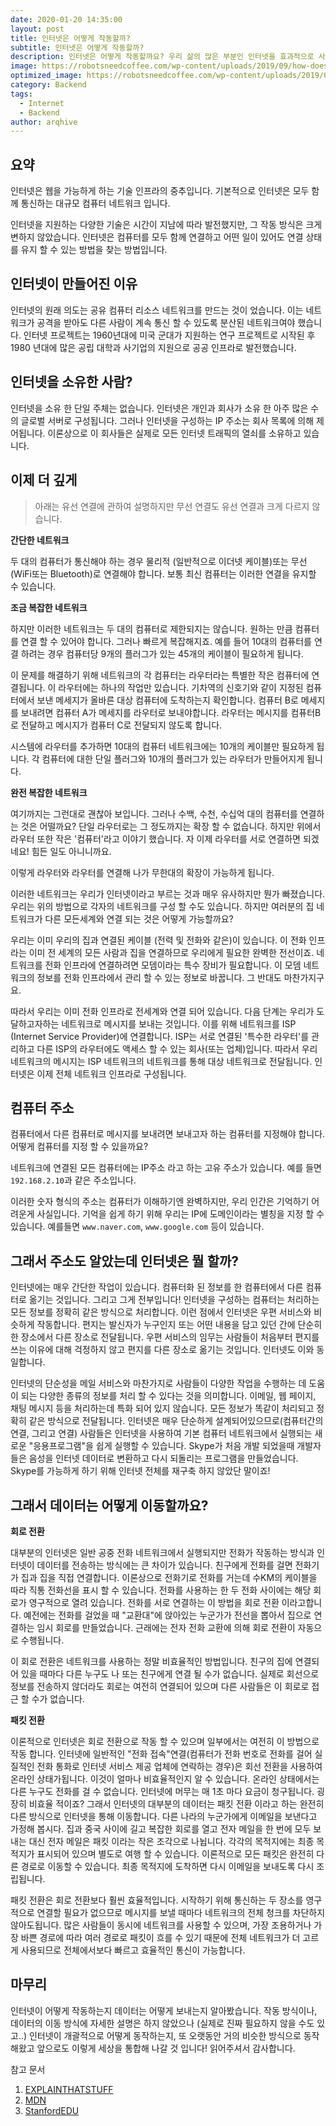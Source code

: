 ```yaml
---
date: 2020-01-20 14:35:00
layout: post
title: 인터넷은 어떻게 작동할까?
subtitle: 인터넷은 어떻게 작동할까?
description: 인터넷은 어떻게 작동할까요? 우리 삶의 많은 부분인 인터넷을 효과적으로 사용하게 위해 충분히 이해해 봅시다.
image: https://robotsneedcoffee.com/wp-content/uploads/2019/09/how-does-the-internet-work.jpg
optimized_image: https://robotsneedcoffee.com/wp-content/uploads/2019/09/how-does-the-internet-work.jpg
category: Backend
tags:
  - Internet
  - Backend
author: arqhive
---
```


## 요약

인터넷은 웹을 가능하게 하는 기술 인프라의 중추입니다. 기본적으로 인터넷은 모두 함께 통신하는 대규모 컴퓨터 네트워크 입니다.

인터넷을 지원하는 다양한 기술은 시간이 지남에 따라 발전했지만, 그 작동 방식은 크게 변하지 않았습니다. 인터넷은 컴퓨터를 모두 함께 연결하고 어떤 일이 있어도 연결 상태를 유지 할 수 있는 방법을 찾는 방법입니다.

## 인터넷이 만들어진 이유

인터넷의 원래 의도는 공유 컴퓨터 리소스 네트워크를 만드는 것이 었습니다. 이는 네트워크가 공격을 받아도 다른 사람이 계속 통신 할 수 있도록 분산된 네트워크여야 했습니다. 인터넷 프로젝트는 1960년대에 미국 군대가 지원하는 연구 프로젝트로 시작된 후 1980 년대에 많은 공립 대학과 사기업의 지원으로 공공 인프라로 발전했습니다. 

## 인터넷을 소유한 사람?

인터넷을 소유 한 단일 주체는 없습니다. 인터넷은 개인과 회사가 소유 한 아주 많은 수의 글로벌 서버로 구성됩니다. 그러나 인터넷을 구성하는 IP 주소는 회사 목록에 의해 제어됩니다. 이론상으로 이 회사들은 실제로 모든 인터넷 트래픽의 열쇠를 소유하고 있습니다.

## 이제 더 깊게 

> 아래는 유선 연결에 관하여 설명하지만 무선 연결도 유선 연결과 크게 다르지 않습니다.

**간단한 네트워크**

두 대의 컴퓨터가 통신해야 하는 경우 물리적 (일반적으로 이더넷 케이블)또는 무선(WiFi또는 Bluetooth)로 연결해야 합니다. 보통 최신 컴퓨터는 이러한 연결을 유지할 수 있습니다.

**조금 복잡한 네트워크**

하지만 이러한 네트워크는 두 대의 컴퓨터로 제한되지는 않습니다. 원하는 만큼 컴퓨터를 연결 할 수 있어야 합니다. 그러나 빠르게 복잡해지죠. 예를 들어 10대의 컴퓨터를 연결 하려는 경우 컴퓨터당 9개의 플러그가 있는
45개의 케이블이 필요하게 됩니다.

이 문제를 해결하기 위해 네트워크의 각 컴퓨터는 라우터라는 특별한 작은 컴퓨터에 연결됩니다. 이 라우터에는 하나의 작업만 있습니다. 기차역의 신호기와 같이 지정된 컴퓨터에서 보낸 메세지가 올바른 대상 컴퓨터에
도착하는지 확인합니다. 컴퓨터 B로 메세지를 보내려면 컴퓨터 A가 메세지를 라우터로 보내야합니다. 라우터는 메시지를 컴퓨터B로 전달하고 메시지가 컴퓨터 C로 전달되지 않도록 합니다.

시스템에 라우터를 추가하면 10대의 컴퓨터 네트워크에는 10개의 케이블만 필요하게 됩니다. 각 컴퓨터에 대한 단일 플러그와 10개의 플러그가 있는 라우터가 만들어지게 됩니다.

**완전 복잡한 네트워크**

여기까지는 그런대로 괜찮아 보입니다. 그러나 수백, 수천, 수십억 대의 컴퓨터를 연결하는 것은 어떨까요? 단일 라우터로는 그 정도까지는 확장 할 수 없습니다. 하지만 위에서 라우터 또한 작은 '컴퓨터'라고 이야기 했습니다. 자 이제 라우터를 서로 연결하면 되겠네요! 힘든 일도 아니니까요.

이렇게 라우터와 라우터를 연결해 나가 무한대의 확장이 가능하게 됩니다.

이러한 네트워크는 우리가 인터넷이라고 부르는 것과 매우 유사하지만 뭔가 빠졌습니다. 우리는 위의 방법으로 각자의 네트워크를 구성 할 수도 있습니다. 하지만 여러분의 집 네트워크가 다른 모든세계와 연결 되는 것은 어떻게 가능할까요? 

우리는 이미 우리의 집과 연결된 케이블 (전력 및 전화와 같은)이 있습니다. 이 전화 인프라는 이미 전 세계의 모든 사람과 집을 연결하므로 우리에게 필요한 완벽한 전선이죠.
네트워크를 전화 인프라에 연결하려면 모뎀이라는 특수 장비가 필요합니다. 이 모뎀 네트워크의 정보를 전화 인프라에서 관리 할 수 있는 정보로 바꿉니다. 그 반대도 마찬가지구요.

따라서 우리는 이미 전화 인프라로 전세계와 연결 되어 있습니다. 다음 단계는 우리가 도달하고자하는 네트워크로 메시지를 보내는 것입니다. 이를 위해 네트워크를 ISP (Internet Service Provider)에 연결합니다. 
ISP는 서로 연결된 '특수한 라우터'를 관리하고 다른 ISP의 라우터에도 액세스 할 수 있는 회사(또는 업체)입니다. 따라서 우리 네트워크의 메시지는 ISP 네트워크의 네트워크를 통해 대상 네트워크로 전달됩니다. 인터넷은 이제 전체 네트워크 인프라로 구성됩니다.

## 컴퓨터 주소

컴퓨터에서 다른 컴퓨터로 메시지를 보내려면 보내고자 하는 컴퓨터를 지정해야 합니다. 어떻게 컴퓨터를 지정 할 수 있을까요?

네트워크에 연결된 모든 컴퓨터에는 IP주소 라고 하는 고유 주소가 있습니다. 예를 들면 `192.168.2.10`과 같은 주소입니다.

이러한 숫자 형식의 주소는 컴퓨터가 이해하기엔 완벽하지만, 우리 인간은 기억하기 어려운게 사실입니다. 기억을 쉽게 하기 위해 우리는 IP에 도메인이라는 별칭을 지정 할 수 있습니다. 
예를들면 `www.naver.com`, `www.google.com` 등이 있습니다. 

## 그래서 주소도 알았는데 인터넷은 뭘 할까?

인터넷에는 매우 간단한 작업이 있습니다. 컴퓨터화 된 정보를 한 컴퓨터에서 다른 컴퓨터로 옮기는 것입니다. 그리고 그게 전부입니다! 인터넷을 구성하는 컴퓨터는 처리하는 모든 정보를 정확히 같은 방식으로 처리합니다. 이런 점에서 인터넷은 우편 서비스와 비슷하게 작동합니다. 편지는 발신자가 누구인지 또는 어떤 내용을 담고 있던 간에 단순히 한 장소에서 다른 장소로 전달됩니다. 우편 서비스의 임무는 사람들이 처음부터 편지를 쓰는 이유에 대해 걱정하지 않고 편지를 다른 장소로 옮기는 것입니다. 인터넷도 이와 동일합니다.

인터넷의 단순성을 메일 서비스와 마찬가지로 사람들이 다양한 작업을 수행하는 데 도움이 되는 다양한 종류의 정보를 처리 할 수 있다는 것을 의미합니다. 이메일, 웹 페이지, 채팅 메시지 등을 처리하는데 특화 되어 있지 않습니다. 모든 정보가 똑같이 처리되고 정확히 같은 방식으로 전달됩니다. 인터넷은 매우 단순하게 설계되어있으므로(컴퓨터간의 연결, 그리고 연결) 사람들은 인터넷을 사용하여 기본 컴퓨터 네트워크에서 실행되는 새로운 "응용프로그램"을 쉽게 실행할 수 있습니다. Skype가 처음 개발 되었을때 개발자들은 음성을 인터넷 데이터로 변환하고 다시 되돌리는 프로그램을 만들었습니다. Skype를 가능하게 하기 위해 인터넷 전체를 재구축 하지 않았단 말이죠!

## 그래서 데이터는 어떻게 이동할까요?

**회로 전환**

대부분의 인터넷은 일반 공중 전화 네트워크에서 실행되지만 전화가 작동하는 방식과 인터넷이 데이터를 전송하는 방식에는 큰 차이가 있습니다. 친구에게 전화를 걸면 전화기가 집과 집을 직접 연결합니다. 이론상으로 전화기로 전화를 거는데 수KM의 케이블을 따라 직통 전화선을 표시 할 수 있습니다. 전화를 사용하는 한 두 전화 사이에는 해당 회로가 영구적으로 열려 있습니다. 전화를 서로 연결하는 이 방법을 회로 전환 이라고합니다. 예전에는 전화를 걸었을 때 "교환대"에 앉아있는 누군가가 전선을 뽑아서 집으로 연결하는 임시 회로를 만들었습니다. 근래에는 전자 전화 교환에 의해 회로 전환이 자동으로 수행됩니다.

이 회로 전환은 네트워크를 사용하는 정말 비효율적인 방법입니다. 친구의 집에 연결되어 있을 때마다 다른 누구도 나 또는 친구에게 연결 될 수가 없습니다. 실제로 회선으로 정보를 전송하지 않더라도 회로는 여전히 연결되어 있으며 다른 사람들은 이 회로로 접근 할 수가 없습니다.

**패킷 전환**

이론적으로 인터넷은 회로 전환으로 작동 할 수 있으며 일부에서는 여전히 이 방법으로 작동 합니다. 인터넷에 일반적인 "전화 접속"연결(컴퓨터가 전화 번호로 전화를 걸어 실질적인 전화 통화로 인터넷 서비스 제공 업체에 연락하는 경우)은 회선 전환을 사용하여 온라인 상태가됩니다. 이것이 얼마나 비효율적인지 알 수 있습니다. 온라인 상태에서는 다른 누구도 전화를 걸 수 없습니다. 인터넷에 머무는 매 1초 마다 요금이 청구됩니다. 굉장히 비효율 적이죠? 그래서 인터넷의 대부분의 데이터는 패킷 전환 이라고 하는 완전히 다른 방식으로 인터넷을 통해 이동합니다. 다른 나라의 누군가에게 이메일을 보낸다고 가정해 봅시다. 집과 중국 사이에 길고 복잡한 회로를 열고 전자 메일을 한 번에 모두 보내는 대신 전자 메일은 패킷 이라는 작은 조각으로 나뉩니다. 각각의 목적지에는 최종 목적지가 표시되어 있으며 별도로 여행 할 수 있습니다. 이론적으로 모든 패킷은 완전히 다른 경로로 이동할 수 있습니다. 최종 목적지에 도착하면 다시 이메일을 보내도록 다시 조립됩니다.

패킷 전환은 회로 전환보다 훨씬 효율적입니다. 시작하기 위해 통신하는 두 장소를 영구적으로 연결할 필요가 없으므로 메시지를 보낼 때마다 네트워크의 전체 청크를 차단하지 않아도됩니다. 많은 사람들이 동시에 네트워크를 사용할 수 있으며, 가장 조용하거나 가장 바쁜 경로에 따라 여러 경로로 패킷이 흐를 수 있기 때문에 전체 네트워크가 더 고르게 사용되므로 전체에서보다 빠르고 효율적인 통신이 가능합니다.


## 마무리

인터넷이 어떻게 작동하는지 데이터는 어떻게 보내는지 알아봤습니다. 작동 방식이나, 데이터의 이동 방식에 자세한 설명은 하지 않았으나 (실제로 진짜 필요하지 않을 수도 있고..) 인터넷이 개괄적으로 어떻게 동작하는지, 또 오랫동안 거의 비슷한 방식으로 동작해왔고 앞으로도 이렇게 세상을 통합해 나갈 것 입니다! 읽어주셔서 감사합니다.


참고 문서

1. [EXPLAINTHATSTUFF](https://www.explainthatstuff.com/internet.html)
2. [MDN](https://developer.mozilla.org/en-US/docs/Learn/Common_questions/How_does_the_Internet_work)
3. [StanfordEDU](https://web.stanford.edu/class/msande91si/www-spr04/readings/week1/InternetWhitepaper.htm)